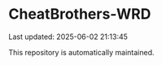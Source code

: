 # CheatBrothers-WRD

Last updated: 2025-06-02 21:13:45

This repository is automatically maintained.
